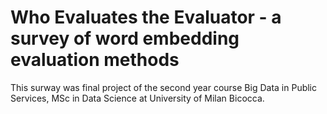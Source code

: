 # Who Evaluates the Evaluator - a survey of  word embedding evaluation methods
This surway was final project of the second year course Big Data in Public Services, MSc in Data Science at University of Milan Bicocca.  
